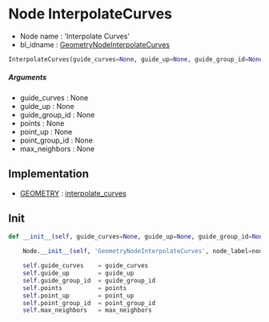 # Node InterpolateCurves

- Node name : 'Interpolate Curves'
- bl_idname : [GeometryNodeInterpolateCurves](https://docs.blender.org/api/current/bpy.types.GeometryNodeInterpolateCurves.html)


``` python
InterpolateCurves(guide_curves=None, guide_up=None, guide_group_id=None, points=None, point_up=None, point_group_id=None, max_neighbors=None, node_label=None, node_color=None)
```
##### Arguments

- guide_curves : None
- guide_up : None
- guide_group_id : None
- points : None
- point_up : None
- point_group_id : None
- max_neighbors : None

## Implementation

- [GEOMETRY](/docs/GeoNodes/socket_GEOMETRY.md) : [interpolate_curves](/docs/GeoNodes/socket_GEOMETRY.md#interpolate_curves)

## Init

``` python
def __init__(self, guide_curves=None, guide_up=None, guide_group_id=None, points=None, point_up=None, point_group_id=None, max_neighbors=None, node_label=None, node_color=None):

    Node.__init__(self, 'GeometryNodeInterpolateCurves', node_label=node_label, node_color=node_color)

    self.guide_curves    = guide_curves
    self.guide_up        = guide_up
    self.guide_group_id  = guide_group_id
    self.points          = points
    self.point_up        = point_up
    self.point_group_id  = point_group_id
    self.max_neighbors   = max_neighbors
```
